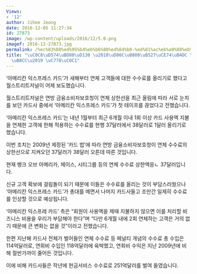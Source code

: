 ```yaml
---
Views:
- '12'
author: Jihee Jeong
date: 2016-12-05 11:27:34
id: 27873
image: /wp-content/uploads/2016/12/5.0.png
imagef: 2016-12-27873.jpg
permalink: /%ec%83%88%ed%95%b4%eb%b6%80%ed%84%b0-%ed%81%ac%eb%a0%88%eb%94%a7%ec%b9%b4%eb%93%9c-%ec%97%b0%ec%b2%b4%eb%a3%8c-%ec%9d%b8%ec%83%81/
title: "\uC0C8\uD574\uBD80\uD130 \u2018\uD06C\uB808\uB527\uCE74\uB4DC \uC5F0\uCCB4\
  \uB8CC\u2019 \uC778\uC0C1"
---
```


‘아메리칸 익스프레스 카드’가 새해부터 연체 고객들에 대한 수수료를 올리기로 했다고 월스트리트저널이 어제 보도했습니다.

월스트리트저널은 연방 금융소비자보호청이 연체 상한선을 최근 올림에 따라 서로 눈치를 보던 카드사 중에서 ‘아메리칸 익스프레스 카드’가 첫 테이프를 끊었다고 전했습니다.

‘아메리칸 익스프레스 카드’는 내년 1월부터 최근 6개월 이내 1회 이상 카드 사용액 지불을 연체한 고객에 한해 적용하는 수수료를 현행 37달러에서 38달러로 1달러 올리기로 했습니다.

이번 조치는 2009년 제정된 ‘카드 법’에 따라 연방 금융소비자보호청이 연체 수수료의 상한선으로 지켜오던 37달러가 38달러 오른데 따른 것입니다.

현재 뱅크 오브 아메리카, 체이스, 시티그룹 등의 연체 수수료 상한액응ㄴ 37달러입니다.

신규 고객 확보에 걸림돌이 되기 때문에 이들은 수수료를 올리는 것이 부담스러웠으나 ‘아메리칸 익스프레스 카드’가 총대를 메면서 나머지 카드사들고 조만간 일제히 수수료를 인상할 것으로 예상됩니다.

‘아메리칸 익스프레 카드’ 측은 “회원이 사용액을 제때 지불하지 않으면 이를 처리할 비즈니스 비용을 우리가 부담해야 한다”며 “다만 6개월 내에 2회 연체하는 고객은 거의 없기 때문에 큰 변화는 없을 것”이라고 전했습니다.

한편 지난해 카드사 전체가 벌어들인 연체 수수료 등 페널티 개념의 수수료 총 수입은 114억달러로, 연회비 수입인 118억달러에 육박했고, 연회비 수익은 지난 2009년에 비해 절반가까이 줄어든 것입니다.

이에 비해 카드사들은 작년에 현금서비스 수수료로 251억달러를 벌여 들였습니다.